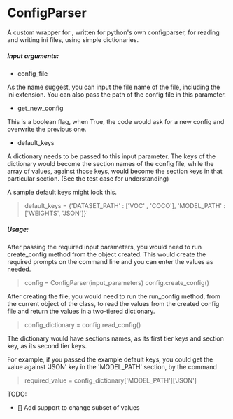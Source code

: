 # ConfigParser
A custom wrapper for , written for python's own configparser, for reading and writing ini files, using simple dictionaries.

##### Input arguments:


* config_file

As the name suggest, you can input the file name
 of the file, including the ini extension. 
 You can also pass the path of the config file in this
  parameter.
  
  * get_new_config
  
  This is a boolean flag, when True, the code would ask for a new config and overwrite the previous one.
  
  * default_keys
  
  A dictionary needs to be passed to this input parameter. The keys of the dictionary would become the section names of the config file, while the array of values, against those keys, would become the section keys in that particular section. (See the test case for understanding)
  
  A sample default keys might look this.
  
  >default_keys = {'DATASET_PATH' : ['VOC' , 'COCO'],
                    'MODEL_PATH' : ['WEIGHTS', 'JSON']}'

##### Usage:

After passing the required input parameters, you would need to run create_config method from the object created. 
This would create the required prompts on the command line and you can enter the values as needed.
 > config = ConfigParser(input_parameters)
 > config.create_config()

After creating the file, you would need to run the run_config method, from the current object of the class, to read the values 
from the created config file and return the values in a two-tiered dictionary.
 > config_dictionary = config.read_config()

The dictionary would have sections names, as its first tier keys and section key, as its second tier keys.
 
For example, if you passed the example default keys, you could get the value against 'JSON' key in the 'MODEL_PATH' section,
by the command 
 
>required_value = config_dictionary['MODEL_PATH']['JSON']


TODO:

- [] Add support to change subset of values  